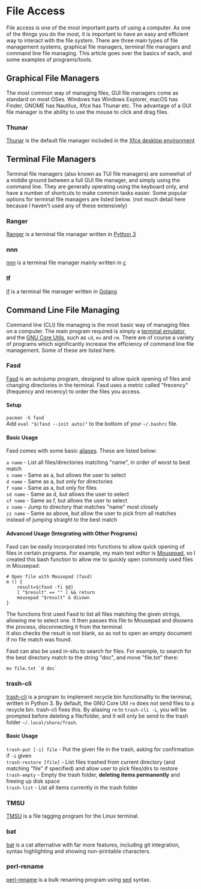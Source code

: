 # File Access

File access is one of the most important parts of using a computer. As one of the things you do the most, it is important to have an easy and efficient way to interact with the file system. There are three main types of file management systems, graphical file managers, terminal file managers and command line file managing. This article goes over the basics of each, and some examples of programs/tools. 

## Graphical File Managers

The most common way of managing files, GUI file managers come as standard on most OSes. Windows has Windows Explorer, macOS has Finder, GNOME has Nautilus, Xfce has Thunar etc. The advantage of a GUI file manager is the ability to use the mouse to click and drag files.

### Thunar

[Thunar](https://docs.xfce.org/xfce/thunar/start) is the default file manager included in the [Xfce desktop environment](xfce.md)

## Terminal File Managers

Terminal file managers (also known as TUI file managers) are somewhat of a middle ground between a full GUI file manager, and simply using the command line. They are generally operating using the keyboard only, and have a number of shortcuts to make common tasks easier. Some popular options for terminal file managers are listed below. (not much detail here because I haven't used any of these extensively)

### Ranger

[Ranger](https://github.com/ranger/ranger) is a terminal file manager written in [Python 3](python3.md) 

### nnn

[nnn](https://github.com/jarun/nnn) is a terminal file manager mainly written in [c](c.md)

### lf

[lf](https://github.com/gokcehan/lf) is a terminal file manager written in [Golang](golang.md)

## Command Line File Managing

Command line (CLI) file managing is the most basic way of managing files on a computer. The main program required is simply a [terminal emulator](terminals.md), and the [GNU Core Utils](coreutils.md), such as `cd`, `mv` and `rm`. There are of course a variety of programs which significantly increase the efficiency of command line file management. Some of these are listed here. 

### Fasd

[Fasd](https://github.com/clvv/fasd) is an autojump program, designed to allow quick opening of files and changing directories in the terminal. Fasd uses a metric called "frecency" (frequency and recency) to order the files you access. 

#### Setup

`pacman -S fasd`  
Add `eval "$(fasd --init auto)"` to the bottom of your `~/.bashrc` file. 

#### Basic Usage

Fasd comes with some basic [aliases](bash.md). These are listed below:

`a name` - List all files/directories matching "name", in order of worst to best match  
`s name` - Same as a, but allows the user to select  
`d name` - Same as a, but only for directories  
`f name` - Same as a, but only for files  
`sd name` - Same as d, but allows the user to select  
`sf name` - Same as f, but allows the user to select  
`z name` - Jump to directory that matches "name" most closely  
`zz name` - Same as above, but allow the user to pick from all matches instead of jumping straight to the best match  

#### Advanced Usage (Integrating with Other Programs)

Fasd can be easily incorporated into functions to allow quick opening of files in certain programs. For example, my main text editor is [Mousepad](textEditors.md), so I created this bash function to allow me to quickly open commonly used files in Mousepad:

```
# Open file with Mousepad (fasd)
m () {
    result=$(fasd -fi $@)
    [ "$result" == "" ] && return
    mousepad "$result" & disown
}
```

The functions first used Fasd to list all files matching the given strings, allowing me to select one. It then passes this file to Mousepad and disowns the process, disconnecting it from the terminal.  
It also checks the result is not blank, so as not to open an empty document if no file match was found. 

Fasd can also be used in-situ to search for files. For example, to search for the best directory match to the string "doc", and move "file.txt" there:
 
```
mv file.txt `d doc`
```
 
### trash-cli

[trash-cli](https://github.com/andreafrancia/trash-cli) is a program to implement recycle bin functionality to the terminal, written in Python 3. By default, the GNU Core Util `rm` does not send files to a recycle bin. trash-cli fixes this. By aliasing `rm` to `trash-cli -i`, you will be prompted before deleting a file/folder, and it will only be send to the trash folder `~/.local/share/Trash`. 

#### Basic Usage

`trash-put [-i] file` - Put the given file in the trash, asking for confirmation if `-i` given  
`trash-restore [file]` - List files trashed from current directory (and matching "file" if specified) and allow user to pick files/dirs to restore  
`trash-empty` - Empty the trash folder, **deleting items permanently** and freeing up disk space  
`trash-list` - List all items currently in the trash folder  

### TMSU

[TMSU](https://tmsu.org/) is a file tagging program for the Linux terminal. 

### bat

[bat](https://github.com/sharkdp/bat) is a cat alternative with far more features, including git integration, syntax highlighting and showing non-printable characters. 

### perl-rename

[perl-rename](https://learnbyexample.github.io/learn_perl_oneliners/perl-rename-command.html) is a bulk renaming program using [sed](sed.md) syntax. 
